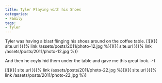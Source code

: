 ```yaml
---
title: Tyler Playing with his Shoes
categories:
- Family
tags:
- Tyler
---
```


Tyler was having a blast flinging his shoes around on the coffee table.
[![]({{ site.url }}{% link /assets/posts/2011/photo-12.jpg %})]({{ site.url }}{% link /assets/posts/2011/photo-12.jpg %})

And then he coyly hid them under the table and gave me this great look. :-)

[![]({{ site.url }}{% link /assets/posts/2011/photo-22.jpg %})]({{ site.url }}{% link /assets/posts/2011/photo-22.jpg %})
